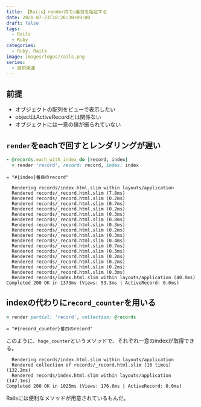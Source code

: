 ```yaml
---
title: 【Rails】render内で○番目を指定する
date: 2020-07-23T18:26:30+09:00
draft: false
tags:
  - Rails
  - Ruby
categories:
  - Ruby, Rails
image: images/logos/rails.png
series:
  - 技術関連
---
```


## 前提

- オブジェクトの配列をビューで表示したい
- objectはActiveRecordとは関係ない
- オブジェクトには一意の値が振られていない

## `render`をeachで回すとレンダリングが遅い

```rb
- @records.each_with_index do |record, index|
  = render 'record', record: record, index: index
```

```slim:pertial
= "#{index}番目のrecord"
```

```
  Rendering records/index.html.slim within layouts/application
  Rendered records/_record.html.slim (7.8ms)
  Rendered records/_record.html.slim (0.2ms)
  Rendered records/_record.html.slim (0.7ms)
  Rendered records/_record.html.slim (0.2ms)
  Rendered records/_record.html.slim (0.3ms)
  Rendered records/_record.html.slim (0.8ms)
  Rendered records/_record.html.slim (0.3ms)
  Rendered records/_record.html.slim (0.2ms)
  Rendered records/_record.html.slim (0.3ms)
  Rendered records/_record.html.slim (0.4ms)
  Rendered records/_record.html.slim (0.7ms)
  Rendered records/_record.html.slim (0.3ms)
  Rendered records/_record.html.slim (0.2ms)
  Rendered records/_record.html.slim (0.2ms)
  Rendered records/_record.html.slim (0.2ms)
  Rendered records/_record.html.slim (0.3ms)
  Rendered records/index.html.slim within layouts/application (40.8ms)
Completed 200 OK in 1373ms (Views: 53.3ms | ActiveRecord: 0.0ms)
```

## indexの代わりに`record_counter`を用いる

```rb:slim..rb
= render partial: 'record', collection: @records
```

```slim:pertial
= "#{record_counter}番目のrecord"
```

このように、`hoge_counter`というメソッドで、それぞれ一意のindexが取得できる。

```
  Rendering records/index.html.slim within layouts/application
  Rendered collection of records/_record.html.slim [16 times] (132.2ms)
  Rendered records/index.html.slim within layouts/application (147.1ms)
Completed 200 OK in 1025ms (Views: 176.6ms | ActiveRecord: 0.0ms)
```

Railsには便利なメソッドが用意されているもんだ。
